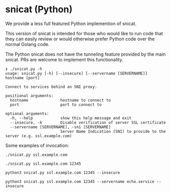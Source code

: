 # snicat (Python)

We provide a less full featured Python implemention of snicat.

This version of snicat is intended for those who would like to run code that they can easily review or would otherwise prefer Python code over the normal Golang code.

The Python snicat does not have the tunneling feature provided by the main snicat. PRs are welcome to implement this functionality.

```
❯ ./snicat.py -h
usage: snicat.py [-h] [--insecure] [--servername [SERVERNAME]] hostname [port]

Connect to services behind an SNI proxy.

positional arguments:
  hostname              hostname to connect to
  port                  port to connect to

optional arguments:
  -h, --help            show this help message and exit
  --insecure, -k        Disable verification of server SSL certificate
  --servername [SERVERNAME], -sni [SERVERNAME]
                        Server Name Indication (SNI) to provide to the server (e.g. ssl.example.com)
```

Some examples of invocation:

```
./snicat.py ssl.example.com
```

```
./snicat.py ssl.example.com 12345
```

```
python3 snicat.py ssl.example.com 12345 --insecure
```

```
python3 snicat.py ssl.example.com 12345 --servername echo.service --insecure
```